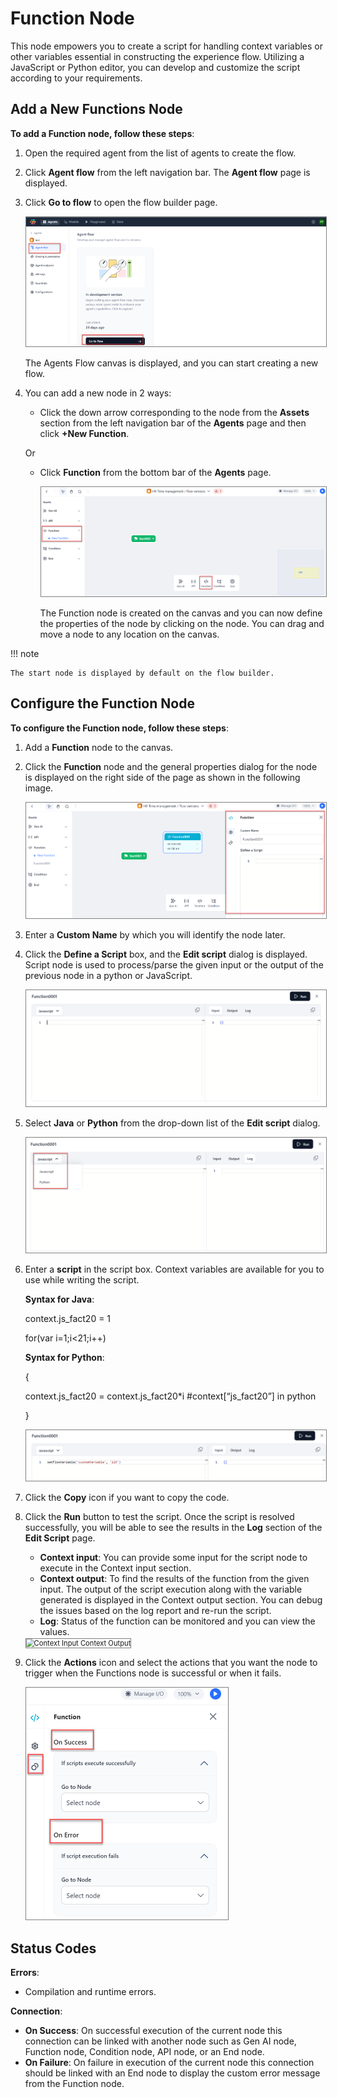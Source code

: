 # Function Node

This node empowers you to create a script for handling context variables or other variables essential in constructing the experience flow. Utilizing a JavaScript or Python editor, you can develop and customize the script according to your requirements.

## Add a New Functions Node

**To add a Function node, follow these steps**:

1. Open the required agent from the list of agents to create the flow.
2. Click **Agent flow** from the left navigation bar. The **Agent flow** page is displayed.
3. Click **Go to flow** to open the flow builder page.

    <img src="../images/go-to-flow-canvas.png" alt="Go to Flow Canvas" title="Go to Flow Canvas" style="border: 1px solid gray; zoom:80%;">

    The Agents Flow canvas is displayed, and you can start creating a new flow.
    
1. You can add a new node in 2 ways:

    * Click the down arrow corresponding to the node from the **Assets** section from the left navigation bar of the **Agents** page and then click **+New Function**.

    Or

    * Click **Function** from the bottom bar of the **Agents** page.

        <img src="../images/add-a-new-function-node.png" alt="Add a New Function Node" title="Add a New Function Node" style="border: 1px solid gray; zoom:80%;">

        The Function node is created on the canvas and you can now define the properties of the node by clicking on the node. You can drag and move a node to any location on the canvas.

!!! note

    The start node is displayed by default on the flow builder.


## Configure the Function Node

**To configure the Function node, follow these steps**:

1. Add a **Function** node to the canvas.
2. Click the **Function** node and the general properties dialog for the node is displayed on the right side of the page as shown in the following image.

    <img src="../images/configure-the-function-node.png" alt="Configure the Function Node" title="Configure the Function Node" style="border: 1px solid gray; zoom:80%;">

1. Enter a **Custom Name** by which you will identify the node later.
2. Click the **Define a Script** box, and the **Edit script** dialog is displayed. Script node is used to process/parse the given input or the output of the previous node in a python or JavaScript.

    <img src="../images/edit-script-box.png" alt="Edit Script Box" title="Edit Script Box" style="border: 1px solid gray; zoom:80%;">

1. Select **Java** or **Python** from the drop-down list of the **Edit script** dialog.

    <img src="../images/select-javascript.png" alt="Select Javascript" title="Select Javascript" style="border: 1px solid gray; zoom:80%;">

1. Enter a **script** in the script box. Context variables are available for you to use while writing the script.

    **Syntax for Java**:

    context.js_fact20 = 1

    for(var i=1;i&lt;21;i++)

    **Syntax for Python**:

    {

    context.js_fact20 = context.js_fact20*i    #context[“js_fact20”] in python

    }

    <img src="../images/enter-a-script.png" alt="Enter a Script" title="Enter a Script" style="border: 1px solid gray; zoom:80%;">

1. Click the **Copy** icon if you want to copy the code.
2. Click the **Run** button to test the script. Once the script is resolved successfully, you will be able to see the results in the **Log** section of the **Edit Script** page. 

    * **Context input**: You can provide some input for the script node to execute in the Context input section.
    * **Context output**: To find the results of the function from the given input. The output of the script execution along with the variable generated is displayed in the Context output section. You can debug the issues based on the log report and re-run the script.
    * **Log**: Status of the function can be monitored and you can view the values.

    <img src="../images/context-input-context-output.png" alt="Context Input Context Output" title="Context Input Context Output" style="border: 1px solid gray; zoom:80%;">

3. Click the **Actions** icon and select the actions that you want the node to trigger when the Functions node is successful or when it fails.

    <img src="../images/actions-for-function-node.png" alt="Actions for Function Node" title="Actions for Function Node" style="border: 1px solid gray; zoom:50%;">

## Status Codes

**Errors**:

* Compilation and runtime errors.

**Connection**:

* **On Success**: On successful execution of the current node this connection can be linked with another node such as Gen AI node, Function node, Condition node, API node, or an End node.
* **On Failure**: On failure in execution of the current node this connection should be linked with an End node to display the custom error message from the Function node. 

